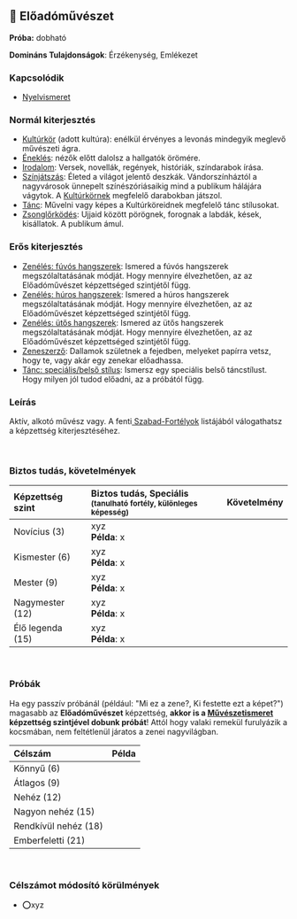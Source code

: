 ## 🔵 Előadóművészet

**Próba:** dobható

**Domináns Tulajdonságok**: Érzékenység, Emlékezet

### Kapcsolódik

- [Nyelvismeret](../fortelyok.kiemelt/nyelvismeret.md)

### Normál kiterjesztés

- [Kultúrkör](../fortelyok.kiemelt/kulturkor.md) (adott kultúra): enélkül érvényes a levonás mindegyik meglevő művészeti ágra.
- [Éneklés](../fortelyok.szabad/enekles.md): nézők előtt dalolsz a hallgatók örömére.
- [Irodalom](../fortelyok.szabad/irodalom.md): Versek, novellák, regények, históriák, színdarabok írása.
- [Színjátszás](../fortelyok.szabad/szinjatszas.md): Életed a világot jelentő deszkák. Vándorszínháztól a nagyvárosok ünnepelt színészóriásaikig mind a publikum hálájára vágytok. A [Kultúrkörnek](../fortelyok.kiemelt/kulturkor.md) megfelelő darabokban játszol.
- [Tánc](../fortelyok.szabad/tanc.md): Művelni vagy képes a Kultúrköreidnek megfelelő tánc stílusokat.
- [Zsonglőrködés](../fortelyok.szabad/zsonglorkodes.md): Ujjaid között pörögnek, forognak a labdák, kések, kisállatok. A publikum ámul.

### Erős kiterjesztés

- [Zenélés: fúvós hangszerek](../fortelyok.szabad/zeneles_fuvos_hangszerek.md): Ismered a fúvós hangszerek megszólaltatásának módját. Hogy mennyire élvezhetően, az az Előadóművészet képzettséged szintjétől függ.
- [Zenélés: húros hangszerek](../fortelyok.szabad/zeneles_huros_hangszerek.md): Ismered a húros hangszerek megszólaltatásának módját. Hogy mennyire élvezhetően, az az Előadóművészet képzettséged szintjétől függ.
- [Zenélés: ütős hangszerek](../fortelyok.szabad/zeneles_utos_hangszerek.md): Ismered az ütős hangszerek megszólaltatásának módját. Hogy mennyire élvezhetően, az az Előadóművészet képzettséged szintjétől függ.
- [Zeneszerző](../fortelyok.szabad/zeneszerzo.md): Dallamok születnek a fejedben, melyeket papírra vetsz, hogy te, vagy akár egy zenekar előadhassa.
- [Tánc: speciális/belső stílus](../fortelyok.szabad/tanc_belso_stilus.md): Ismersz egy speciális belső táncstílust. Hogy milyen jól tudod előadni, az a próbától függ.

### Leírás

Aktív, alkotó művész vagy. A fenti[ Szabad-Fortélyok](../042_szabad_fortelyok.md) listájából válogathatsz a képzettség kiterjesztéséhez.

<br />

### Biztos tudás, követelmények

| Képzettség szint | Biztos tudás, Speciális <br /><sub>(tanulható fortély, különleges  képesség)</sub> | Követelmény |
|:---------------- |:---------------------------------------------------------------------------------- |:-----------:|
| Novícius (3)     | xyz <br /> **Példa**: x                                                            |             |
| Kismester (6)    | xyz <br /> **Példa**: x                                                            |             |
| Mester (9)       | xyz <br /> **Példa**: x                                                            |             |
| Nagymester (12)  | xyz <br /> **Példa**: x                                                            |             |
| Élő legenda (15) | xyz <br /> **Példa**: x                                                            |             |

<br />

### Próbák

Ha egy passzív próbánál (például: "Mi ez a zene?, Ki festette ezt a képet?") magasabb az **Előadóművészet** képzettség, **akkor is a [Művészetismeret](muveszetismeret.md) képzettség szintjével dobunk próbát**! Attól hogy valaki remekül furulyázik a kocsmában, nem feltétlenül járatos a zenei nagyvilágban.

| Célszám | Példa  |
| :----------- | :----------- |
| Könnyű       (6)  | |
| Átlagos      (9)  | |
| Nehéz        (12) | |
| Nagyon nehéz (15) | |
| Rendkívül nehéz (18) | |
| Emberfeletti (21) | |

<br />

### Célszámot módosító körülmények

- ⭕xyz
